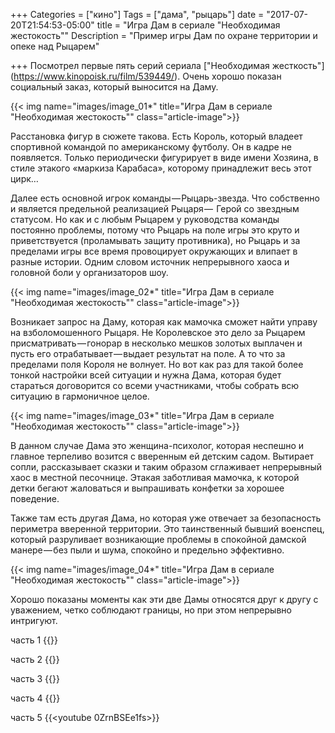 +++
Categories = ["кино"]
Tags = ["дама", "рыцарь"]
date = "2017-07-20T21:54:53-05:00"
title = "Игра Дам в сериале \"Необходимая жестокость\""
Description = "Пример игры Дам по охране территории и опеке над Рыцарем"

+++
Посмотрел первые пять серий сериала ["Необходимая жесткость"] (https://www.kinopoisk.ru/film/539449/). 
Очень хорошо показан социальный заказ, который выносится на Даму.

{{< img name="images/image_01*" title="Игра Дам в сериале \"Необходимая жестокость\"" class="article-image">}}

Расстановка фигур в сюжете такова. Есть Король, который владеет спортивной командой по американскому футболу. 
Он в кадре не появляется. Только периодически фигурирует в виде имени Хозяина, в стиле этакого «маркиза Карабаса», 
которому принадлежит весь этот цирк…

Далее есть основной игрок команды — Рыцарь-звезда. Что собственно и является предельной реализацией Рыцаря — 
Герой со звездным статусом. Но как и с любым Рыцарем у руководства команды постоянно проблемы, 
потому что Рыцарь на поле игры это круто и приветствуется (проламывать защиту противника), 
но Рыцарь и за пределами игры все время провоцирует окружающих и влипает в разные истории. 
Одним словом источник непрерывного хаоса и головной боли у организаторов шоу.

{{< img name="images/image_02*" title="Игра Дам в сериале \"Необходимая жестокость\"" class="article-image">}}


Возникает запрос на Даму, которая как мамочка сможет найти управу на взболомошенного Рыцаря. Не Королевское это дело 
за Рыцарем присматривать — гонорар в несколько мешков золотых выплачен и пусть его отрабатывает — выдает результат на поле. 
А то что за пределами поля Короля не волнует. Но вот как раз для такой более тонкой настройки всей ситуации и нужна Дама, 
которая будет стараться договорится со всеми участниками, чтобы собрать всю ситуацию в гармоничное целое.

{{< img name="images/image_03*" title="Игра Дам в сериале \"Необходимая жестокость\"" class="article-image">}}

В данном случае Дама это женщина-психолог, которая неспешно и главное терпеливо возится с вверенным ей детским садом. 
Вытирает сопли, рассказывает сказки и таким образом сглаживает непрерывный хаос в местной песочнице. 
Этакая заботливая мамочка, к которой детки бегают жаловаться и выпрашивать конфетки за хорошее поведение.


Также там есть другая Дама, но которая уже отвечает за безопасность периметра вверенной территории. 
Это таинственный бывший военспец, который разруливает возникающие проблемы в спокойной дамской манере — без пыли и шума, 
спокойно и предельно эффективно.

{{< img name="images/image_04*" title="Игра Дам в сериале \"Необходимая жестокость\"" class="article-image">}}

Хорошо показаны моменты как эти две Дамы относятся друг к другу с уважением, четко соблюдают границы, но при этом непрерывно интригуют.

часть 1
{{<youtube NZkuRLwuxjk>}}

часть 2
{{<youtube GcJ25nCy5wg>}}

часть 3
{{<youtube JaWnxKjpAMs>}}

часть 4
{{<youtube UyOgn-xuVQA>}}

часть 5
{{<youtube 0ZrnBSEe1fs>}}
